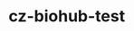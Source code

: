 # cz-biohub-test

<!-- TODO: format code properly like surgury-copilot -->
<!-- TODO: add earlystopping and other methods to look out for overfitting and create validation set -->
<!-- TODO: figure out heatmap issue -->

<!-- TODO: list all deliverables -->
<!-- TODO: figure out how to best deliver the model -->
<!-- TODO: create figures using draw.io in vscode -->
<!-- TODO: complete readme and delete test.py -->

<!-- TODO: answer part 1 and create an overleaf file -->
<!-- TODO: amswer second part of th problem when code is finalized -->